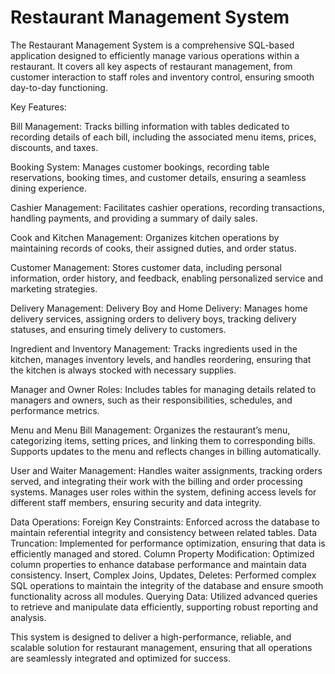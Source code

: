 # Restaurant Management System

The Restaurant Management System is a comprehensive SQL-based application designed to efficiently manage various operations within a restaurant. It covers all key aspects of restaurant management, from customer interaction to staff roles and inventory control, ensuring smooth day-to-day functioning.

Key Features:

Bill Management:
    Tracks billing information with tables dedicated to recording details of each bill, including the associated menu items, prices, discounts, and taxes.

Booking System:
    Manages customer bookings, recording table reservations, booking times, and customer details, ensuring a seamless dining experience.

Cashier Management:
    Facilitates cashier operations, recording transactions, handling payments, and providing a summary of daily sales.

Cook and Kitchen Management:
    Organizes kitchen operations by maintaining records of cooks, their assigned duties, and order status.

Customer Management:
    Stores customer data, including personal information, order history, and feedback, enabling personalized service and marketing strategies.

Delivery Management:
    Delivery Boy and Home Delivery: Manages home delivery services, assigning orders to delivery boys, tracking delivery statuses, and ensuring timely delivery to customers.

Ingredient and Inventory Management:
    Tracks ingredients used in the kitchen, manages inventory levels, and handles reordering, ensuring that the kitchen is always stocked with necessary supplies.

Manager and Owner Roles:
    Includes tables for managing details related to managers and owners, such as their responsibilities, schedules, and performance metrics.

Menu and Menu Bill Management:
    Organizes the restaurant’s menu, categorizing items, setting prices, and linking them to corresponding bills.
Supports updates to the menu and reflects changes in billing automatically.

User and Waiter Management:
    Handles waiter assignments, tracking orders served, and integrating their work with the billing and order processing systems.
Manages user roles within the system, defining access levels for different staff members, ensuring security and data integrity.


Data Operations:
Foreign Key Constraints: 
       Enforced across the database to maintain referential integrity and consistency between related tables.
Data Truncation:
       Implemented for performance optimization, ensuring that data is efficiently managed and stored.
Column Property Modification:
       Optimized column properties to enhance database performance and maintain data consistency.
Insert, Complex Joins, Updates, Deletes:
        Performed complex SQL operations to maintain the integrity of the database and ensure smooth functionality across all modules.
Querying Data: 
        Utilized advanced queries to retrieve and manipulate data efficiently, supporting robust reporting and analysis.

This system is designed to deliver a high-performance, reliable, and scalable solution for restaurant management, ensuring that all operations are seamlessly integrated and optimized for success.
